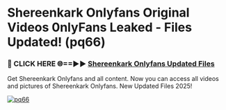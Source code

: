 # Shereenkark Onlyfans Original Videos 0nlyFans Leaked - Files Updated! (pq66)

<h3>🔴 CLICK HERE 🌐==►► <a href="https://tinyurl.com/2m67pmp6" rel="nofollow">Shereenkark Onlyfans Updated Files</a></h3>

Get Shereenkark Onlyfans and all content. Now you can access all videos and pictures of Shereenkark Onlyfans. New Updated Files 2025!

[![pq66](https://i.imgur.com/H4QAA4z.gif)](https://tinyurl.com/2m67pmp6)